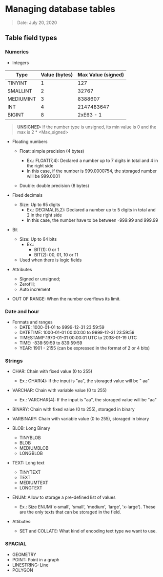 # Managing database tables

> Date: July 20, 2020

## Table field types

### Numerics

- Integers

Type		| Value (bytes)	| Max Value (signed) |
------------|---------------|--------------------|
TINYINT		|		1		|	127				 |
SMALLINT	|		2		|	32767			 |
MEDIUMINT 	|		3		|	8388607			 |
INT			|		4		|	2147483647		 |
BIGINT		|		8		|	2xE63 - 1		 |

> **UNSIGNED:** If the number type is unsigned, its min value is 0 and the max is 2 * <Max_signed> 

- Floating numbers
	- Float: simple precision (4 bytes)
		- Ex.: FLOAT(7,4): Declared a number up to 7 digits in total and 4 in the right side
		- In this case, if the number is 999.0000754, the storaged number will be 999.0001	

	- Double: double precision (8 bytes)

- Fixed decimals 
	- Size: Up to 65 digits
		- Ex.: DECIMAL(5,2): Declared a number up to 5 digits in total and 2 in the right side
		- In this case, the number have to be between -999.99 and 999.99
- Bit
	- Size: Up to 64 bits
		- Ex.: 
			- BIT(1): 0 or 1
			- BIT(2): 00, 01, 10 or 11	
	- Used when there is logic fields

- Attributes
	- Signed or unsigned;
	- Zerofill;
	- Auto increment
- OUT OF RANGE: When the number overflows its limit.

### Date and hour

- Formats and ranges
	- DATE: 1000-01-01 to 9999-12-31 23:59:59
	- DATETIME: 1000-01-01 00:00:00 to 9999-12-31 23:59:59 
	- TIMESTAMP:1970-01-01 00:00:01 UTC to 2038-01-19 UTC 
	- TIME: -838:59:59 to 839:59:59 
	- YEAR: 1901 - 2155 (can be expressed in the format of 2 or 4 bits)

### Strings

- CHAR: Chain with fixed value (0 to 255)
	- Ex.: CHAR(4): If the input is "aa", the storaged value will be "  aa"
- VARCHAR: Chain with variable value (0 to 255)
	- Ex.: VARCHAR(4): If the input is "aa", the storaged value will be "aa"
- BINARY: Chain with fixed value (0 to 255), storaged in binary
- VARBINARY: Chain with variable value (0 to 255), storaged in binary
- BLOB: Long Binary
	- TINYBLOB
	- BLOB
	- MEDIUMBLOB
	- LONGBLOB
- TEXT: Long text
	- TINYTEXT
	- TEXT
	- MEDIUMTEXT
	- LONGTEXT	
- ENUM: Allow to storage a pre-defined list of values
	- Ex.: Size ENUM('x-small', 'small', 'medium', 'large', 'x-large'). These are the only texts that can be storaged in the field.

- Attibutes:
	- SET and COLLATE: What kind of encoding text type we want to use.

### SPACIAL

- GEOMETRY
- POINT: Point in a graph
- LINESTRING: Line
- POLYGON
